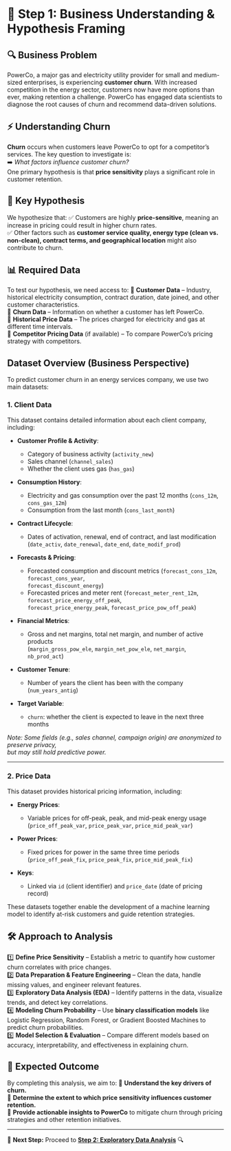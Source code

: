 # 🎯 Step 1: Business Understanding & Hypothesis Framing

## 🔍 Business Problem
PowerCo, a major gas and electricity utility provider for small and medium-sized enterprises, is experiencing **customer churn**. With increased competition in the energy sector, customers now have more options than ever, making retention a challenge. PowerCo has engaged data scientists to diagnose the root causes of churn and recommend data-driven solutions.

## ⚡ Understanding Churn
**Churn** occurs when customers leave PowerCo to opt for a competitor’s services. The key question to investigate is:  
➡️ *What factors influence customer churn?*  
One primary hypothesis is that **price sensitivity** plays a significant role in customer retention.

## 📌 Key Hypothesis
We hypothesize that:
✅ Customers are highly **price-sensitive**, meaning an increase in pricing could result in higher churn rates.  
✅ Other factors such as **customer service quality, energy type (clean vs. non-clean), contract terms, and geographical location** might also contribute to churn.

## 📊 Required Data
To test our hypothesis, we need access to:
📂 **Customer Data** – Industry, historical electricity consumption, contract duration, date joined, and other customer characteristics.  
📂 **Churn Data** – Information on whether a customer has left PowerCo.  
📂 **Historical Price Data** – The prices charged for electricity and gas at different time intervals.  
📂 **Competitor Pricing Data** (if available) – To compare PowerCo’s pricing strategy with competitors.  

## Dataset Overview (Business Perspective)

To predict customer churn in an energy services company, we use two main datasets:

### 1. Client Data

This dataset contains detailed information about each client company, including:

- **Customer Profile & Activity**:  
  - Category of business activity (`activity_new`)  
  - Sales channel (`channel_sales`)  
  - Whether the client uses gas (`has_gas`)

- **Consumption History**:  
  - Electricity and gas consumption over the past 12 months (`cons_12m`, `cons_gas_12m`)  
  - Consumption from the last month (`cons_last_month`)

- **Contract Lifecycle**:  
  - Dates of activation, renewal, end of contract, and last modification  
    (`date_activ`, `date_renewal`, `date_end`, `date_modif_prod`)

- **Forecasts & Pricing**:  
  - Forecasted consumption and discount metrics (`forecast_cons_12m`, `forecast_cons_year`,  
    `forecast_discount_energy`)  
  - Forecasted prices and meter rent (`forecast_meter_rent_12m`, `forecast_price_energy_off_peak`,  
    `forecast_price_energy_peak`, `forecast_price_pow_off_peak`)

- **Financial Metrics**:  
  - Gross and net margins, total net margin, and number of active products  
    (`margin_gross_pow_ele`, `margin_net_pow_ele`, `net_margin`, `nb_prod_act`)

- **Customer Tenure**:  
  - Number of years the client has been with the company (`num_years_antig`)

- **Target Variable**:  
  - `churn`: whether the client is expected to leave in the next three months

*Note: Some fields (e.g., sales channel, campaign origin) are anonymized to preserve privacy,  
but may still hold predictive power.*

---

### 2. Price Data

This dataset provides historical pricing information, including:

- **Energy Prices**:  
  - Variable prices for off-peak, peak, and mid-peak energy usage  
    (`price_off_peak_var`, `price_peak_var`, `price_mid_peak_var`)

- **Power Prices**:  
  - Fixed prices for power in the same three time periods  
    (`price_off_peak_fix`, `price_peak_fix`, `price_mid_peak_fix`)

- **Keys**:  
  - Linked via `id` (client identifier) and `price_date` (date of pricing record)

These datasets together enable the development of a machine learning model to identify at-risk customers and guide retention strategies.


## 🛠️ Approach to Analysis
1️⃣ **Define Price Sensitivity** – Establish a metric to quantify how customer churn correlates with price changes.  
2️⃣ **Data Preparation & Feature Engineering** – Clean the data, handle missing values, and engineer relevant features.  
3️⃣ **Exploratory Data Analysis (EDA)** – Identify patterns in the data, visualize trends, and detect key correlations.  
4️⃣ **Modeling Churn Probability** – Use **binary classification models** like Logistic Regression, Random Forest, or Gradient Boosted Machines to predict churn probabilities.  
5️⃣ **Model Selection & Evaluation** – Compare different models based on accuracy, interpretability, and effectiveness in explaining churn.  

## 🎯 Expected Outcome
By completing this analysis, we aim to:
🚀 **Understand the key drivers of churn.**  
🚀 **Determine the extent to which price sensitivity influences customer retention.**  
🚀 **Provide actionable insights to PowerCo** to mitigate churn through pricing strategies and other retention initiatives.  

---
📌 **Next Step:** Proceed to **[Step 2: Exploratory Data Analysis](./step2_eda.md)** 🔍

